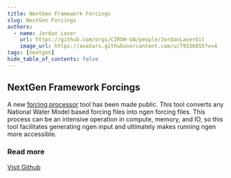 ```yaml
---
title: NextGen Framework Forcings
slug: NextGen Forcings
authors:
  - name: Jordan Laser
    url: https://github.com/orgs/CIROH-UA/people/JordanLaserGit
    image_url: https://avatars.githubusercontent.com/u/79336055?v=4
tags: [nextgen]
hide_table_of_contents: false
---
```


## NextGen Framework Forcings

A new [forcing processor](https://github.com/CIROH-UA/ngen-datastream/tree/main/forcingprocessor) tool has been made public. This tool converts any National Water Model based forcing files into ngen forcing files. This process can be an intensive operation in compute, memory, and IO, so this tool facilitates generating ngen input and ultimately makes running ngen more accessible.

### Read more

[Visit Github](https://github.com/CIROH-UA/ngen-datastream/tree/main/forcingprocessor)